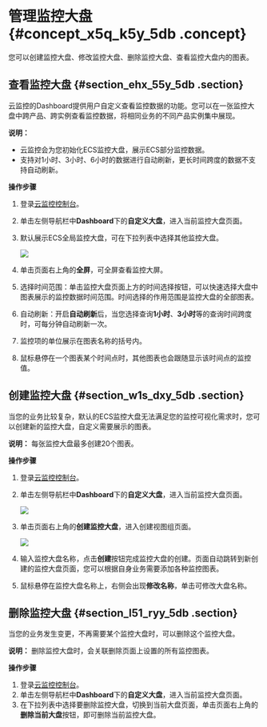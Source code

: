 # 管理监控大盘 {#concept_x5q_k5y_5db .concept}

您可以创建监控大盘、修改监控大盘、删除监控大盘、查看监控大盘内的图表。

## 查看监控大盘 {#section_ehx_55y_5db .section}

云监控的Dashboard提供用户自定义查看监控数据的功能。您可以在一张监控大盘中跨产品、跨实例查看监控数据，将相同业务的不同产品实例集中展现。

**说明：** 

-   云监控会为您初始化ECS监控大盘，展示ECS部分监控数据。
-   支持对1小时、3小时、6小时的数据进行自动刷新，更长时间跨度的数据不支持自动刷新。

**操作步骤**

1.  登录[云监控控制台](https://cloudmonitor.console.aliyun.com)。
2.  单击左侧导航栏中**Dashboard**下的**自定义大盘**，进入当前监控大盘页面。
3.  默认展示ECS全局监控大盘，可在下拉列表中选择其他监控大盘。

    ![](http://static-aliyun-doc.oss-cn-hangzhou.aliyuncs.com/assets/img/6139/15451177191553_zh-CN.png)

4.  单击页面右上角的**全屏**，可全屏查看监控大屏。
5.  选择时间范围：单击监控大盘页面上方的时间选择按钮，可以快速选择大盘中图表展示的监控数据时间范围。时间选择的作用范围是监控大盘的全部图表。
6.  自动刷新：开启**自动刷新**后，当您选择查询**1小时**、**3小时**等的查询时间跨度时，可每分钟自动刷新一次。
7.  监控项的单位展示在图表名称的括号内。
8.  鼠标悬停在一个图表某个时间点时，其他图表也会跟随显示该时间点的监控值。

## 创建监控大盘 {#section_w1s_dxy_5db .section}

当您的业务比较复杂，默认的ECS监控大盘无法满足您的监控可视化需求时，您可以创建新的监控大盘，自定义需要展示的图表。

**说明：** 每张监控大盘最多创建20个图表。

**操作步骤**

1.  登录[云监控控制台](https://cloudmonitor.console.aliyun.com)。
2.  单击左侧导航栏中**Dashboard**下的**自定义大盘**，进入当前监控大盘页面。

    ![](http://static-aliyun-doc.oss-cn-hangzhou.aliyuncs.com/assets/img/6139/15451177191565_zh-CN.png)

3.  单击页面右上角的**创建监控大盘**，进入创建视图组页面。

    ![](http://static-aliyun-doc.oss-cn-hangzhou.aliyuncs.com/assets/img/6139/15451177191566_zh-CN.png)

4.  输入监控大盘名称，点击**创建**按钮完成监控大盘的创建。页面自动跳转到新创建的监控大盘页面，您可以根据自身业务需要添加各种监控图表。
5.  鼠标悬停在监控大盘名称上，右侧会出现**修改名称**，单击可修改大盘名称。

## 删除监控大盘 {#section_l51_ryy_5db .section}

当您的业务发生变更，不再需要某个监控大盘时，可以删除这个监控大盘。

**说明：** 删除监控大盘时，会关联删除页面上设置的所有监控图表。

**操作步骤**

1.  登录[云监控控制台](https://cloudmonitor.console.aliyun.com)。
2.  单击左侧导航栏中**Dashboard**下的**自定义大盘**，进入当前监控大盘页面。
3.  在下拉列表中选择要删除监控大盘，切换到当前大盘页面，单击页面右上角的**删除当前大盘**按钮，即可删除当前监控大盘。

